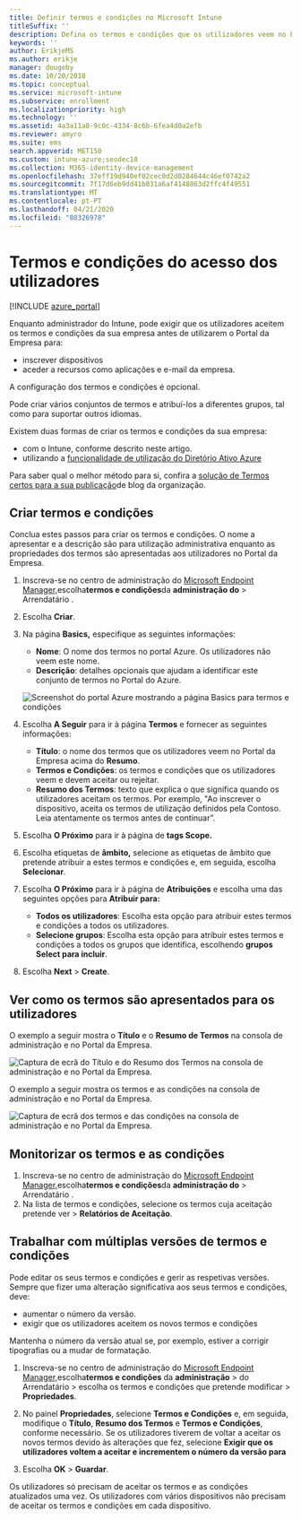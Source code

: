 ```yaml
---
title: Definir termos e condições no Microsoft Intune
titleSuffix: ''
description: Defina os termos e condições que os utilizadores veem no Portal da Empresa do Intune.
keywords: ''
author: ErikjeMS
ms.author: erikje
manager: dougeby
ms.date: 10/20/2018
ms.topic: conceptual
ms.service: microsoft-intune
ms.subservice: enrollment
ms.localizationpriority: high
ms.technology: ''
ms.assetid: 4a3a11a8-9c0c-4334-8c6b-6fea4d0a2efb
ms.reviewer: amyro
ms.suite: ems
search.appverid: MET150
ms.custom: intune-azure;seodec18
ms.collection: M365-identity-device-management
ms.openlocfilehash: 37eff19d940ef02cec0d2d0204644c46ef0742a2
ms.sourcegitcommit: 7f17d6eb9dd41b031a6af4148863d2ffc4f49551
ms.translationtype: MT
ms.contentlocale: pt-PT
ms.lasthandoff: 04/21/2020
ms.locfileid: "80326978"
---
```

# <a name="terms-and-conditions-for-user-access"></a>Termos e condições do acesso dos utilizadores

[!INCLUDE [azure_portal](../includes/azure_portal.md)]

Enquanto administrador do Intune, pode exigir que os utilizadores aceitem os termos e condições da sua empresa antes de utilizarem o Portal da Empresa para:
- inscrever dispositivos
- aceder a recursos como aplicações e e-mail da empresa.

A configuração dos termos e condições é opcional.

Pode criar vários conjuntos de termos e atribuí-los a diferentes grupos, tal como para suportar outros idiomas.

Existem duas formas de criar os termos e condições da sua empresa:
- com o Intune, conforme descrito neste artigo.
- utilizando a [funcionalidade de utilização do Diretório Ativo Azure](https://docs.microsoft.com/azure/active-directory/governance/active-directory-tou)

Para saber qual o melhor método para si, confira a [solução de Termos certos para a sua publicação](https://go.microsoft.com/fwlink/?linkid=2010506&clcid=0x409)de blog da organização. 

## <a name="create-terms-and-conditions"></a>Criar termos e condições
Conclua estes passos para criar os termos e condições. O nome a apresentar e a descrição são para utilização administrativa enquanto as propriedades dos termos são apresentadas aos utilizadores no Portal da Empresa.

1. Inscreva-se no centro de administração do [Microsoft Endpoint Manager,](https://go.microsoft.com/fwlink/?linkid=2109431)escolha**termos e condições**da **administração do** > Arrendatário .
2. Escolha **Criar**.
3. Na página **Basics,** especifique as seguintes informações:

   - **Nome**: O nome dos termos no portal Azure. Os utilizadores não veem este nome.
   - **Descrição**: detalhes opcionais que ajudam a identificar este conjunto de termos no Portal do Azure.

    ![Screenshot do portal Azure mostrando a página Basics para termos e condições](./media/terms-and-conditions-create/terms-basics-page.png)

4. Escolha **A Seguir** para ir à página **Termos** e fornecer as seguintes informações:

   - **Título**: o nome dos termos que os utilizadores veem no Portal da Empresa acima do **Resumo**.
   - **Termos e Condições**: os termos e condições que os utilizadores veem e devem aceitar ou rejeitar.
   - **Resumo dos Termos**: texto que explica o que significa quando os utilizadores aceitam os termos. Por exemplo, "Ao inscrever o dispositivo, aceita os termos de utilização definidos pela Contoso. Leia atentamente os termos antes de continuar”.

5. Escolha **O Próximo** para ir à página de **tags Scope.**

6. Escolha etiquetas de **âmbito,** selecione as etiquetas de âmbito que pretende atribuir a estes termos e condições e, em seguida, escolha **Selecionar**. 

7. Escolha **O Próximo** para ir à página de **Atribuições** e escolha uma das seguintes opções para **Atribuir para:**
    - **Todos os utilizadores**: Escolha esta opção para atribuir estes termos e condições a todos os utilizadores.
    - **Selecione grupos**: Escolha esta opção para atribuir estes termos e condições a todos os grupos que identifica, escolhendo **grupos Select para incluir**.

8. Escolha **Next** > **Create**.

## <a name="see-how-terms-are-displayed-to-your-users"></a>Ver como os termos são apresentados para os utilizadores
O exemplo a seguir mostra o **Título** e o **Resumo de Termos** na consola de administração e no Portal da Empresa.

![Captura de ecrã do Título e do Resumo dos Termos na consola de administração e no Portal da Empresa.](./media/terms-and-conditions-create/terms-summary-terms.png)

O exemplo a seguir mostra os termos e as condições na consola de administração e no Portal da Empresa.

![Captura de ecrã dos termos e das condições na consola de administração e no Portal da Empresa.](./media/terms-and-conditions-create/terms-properties-terms.png)


## <a name="monitor-terms-and-conditions"></a>Monitorizar os termos e as condições

1. Inscreva-se no centro de administração do [Microsoft Endpoint Manager,](https://go.microsoft.com/fwlink/?linkid=2109431)escolha**termos e condições**da **administração do** > Arrendatário .
2. Na lista de termos e condições, selecione os termos cuja aceitação pretende ver > **Relatórios de Aceitação**.

## <a name="work-with-multiple-versions-of-terms-and-conditions"></a>Trabalhar com múltiplas versões de termos e condições
Pode editar os seus termos e condições e gerir as respetivas versões. Sempre que fizer uma alteração significativa aos seus termos e condições, deve:
- aumentar o número da versão.
- exigir que os utilizadores aceitem os novos termos e condições

Mantenha o número da versão atual se, por exemplo, estiver a corrigir tipografias ou a mudar de formatação.

1. Inscreva-se no centro de administração do [Microsoft Endpoint Manager,](https://go.microsoft.com/fwlink/?linkid=2109431)escolha**termos e condições** da **administração** > do Arrendatário > escolha os termos e condições que pretende modificar > **Propriedades**.

2. No painel **Propriedades**, selecione **Termos e Condições** e, em seguida, modifique o **Título**, **Resumo dos Termos** e **Termos e Condições**, conforme necessário. Se os utilizadores tiverem de voltar a aceitar os novos termos devido às alterações que fez, selecione **Exigir que os utilizadores voltem a aceitar e incrementem o número da versão para**

3. Escolha **OK** > **Guardar**.

Os utilizadores só precisam de aceitar os termos e as condições atualizados uma vez. Os utilizadores com vários dispositivos não precisam de aceitar os termos e condições em cada dispositivo.
